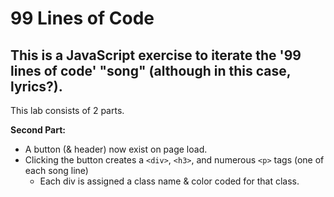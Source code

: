 # 99 Lines of Code

## This is a JavaScript exercise to iterate the '99 lines of code' "song" (although in this case, lyrics?).

This lab consists of 2 parts.

**Second Part:**
- A button (& header) now exist on page load.
- Clicking the button creates a `<div>`, `<h3>`, and numerous `<p>` tags (one of each song line)
    - Each div is assigned a class name & color coded for that class.

